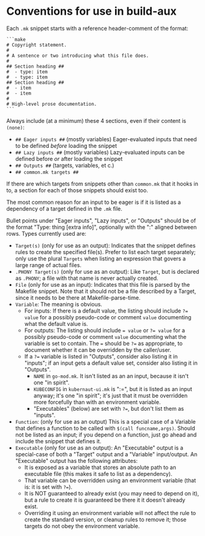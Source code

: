 # Conventions for use in build-aux

Each `.mk` snippet starts with a reference header-comment of the
format:

    ```make
    # Copyright statement.
    #
    # A sentence or two introducing what this file does.
    #
    ## Section heading ##
    #  - type: item
    #  - type: item
    ## Section heading ##
    #  - item
    #  - item
    #
    # High-level prose documentation.
    ```

Always include (at a minimum) these 4 sections, even if their content
is `(none)`:

 - `## Eager inputs ##` (mostly variables) Eager-evaluated inputs that
   need to be defined *before* loading the snippet
 - `## Lazy inputs ##` (mostly variables) Lazy-evaluated inputs can be
   defined before *or* after loading the snippet
 - `## Outputs ##` (targets, variables, et c.)
 - `## common.mk targets ##`

If there are which targets from snippets other than `common.mk` that
it hooks in to, a section for each of those snippets should exist too.

The most common reason for an input to be eager is if it is listed as
a dependency of a target defined in the `.mk` file.

Bullet points under "Eager inputs", "Lazy inputs", or "Outputs" should
be of the format "Type: thing [extra info]", optionally with the ":"
aligned between rows.  Types currently used are:

 - `Target(s)` (only for use as an output): Indicates that the snippet
   defines rules to create the specified file(s).  Prefer to list each
   target separately; only use the plural `Targets` when listing an
   expression that govers a large range of actual files.
 - `.PHONY Target(s)` (only for use as an output): Like `Target`, but
   is declared as `.PHONY`; a file with that name is never actually
   created.
 - `File` (only for use as an input): Indicates that this file is
   parsed by the Makefile snippet.  Note that it should not be a file
   described by a Target, since it needs to be there at
   Makefile-parse-time.
 - `Variable`: The meaning is obvious.
   * For inputs: If there is a default value, the listing should
     include `?= value` for a possibly pseudo-code or comment `value`
     documenting what the default value is.
   * For outputs: The listing should include `= value` or `?= value`
     for a possibly pseudo-code or comment `value` documenting what
     the variable is set to contain.  The `=` should be `?=` as
     appropriate, to document whether it can be overridden by the
     caller/user.
   * If a `?=` variable is listed in "Outputs", consider also listing
     it in "inputs"; if an input gets a default value set, consider
     also listing it in "Outputs".
     - `NAME` in `go-mod.mk`.  It isn't listed as an an input, because
       it isn't one "in spirit".
     - `KUBECONFIG` in `kubernaut-ui.mk` is ":=", but it is listed as
       an input anyway; it's one "in spirit"; it's just that it must
       be overridden more forcefully than with an environment
       variable.
     - "Executables" (below) are set with `?=`, but don't list them as
       "inputs".
 - `Function`: (only for use as an output) This is a special case of a
   Variable that defines a function to be called with `$(call
   funcname,args)`.  Should not be listed as an input; if you depend
   on a function, just go ahead and include the snippet that defines
   it.
 - `Executable` (only for use as an output): An "Executable" output is
   a special-case of both a "Target" output and a "Variable"
   input/output.  An "Executable" output has the following attributes:
   * It is exposed as a variable that stores an absolute path to an
     executable file (this makes it safe to list as a dependency).
   * That variable can be overridden using an environment variable
     (that is: it is set with `?=`).
   * It is NOT guaranteed to already exist (you may need to depend on
     it), but a rule to create it is guaranteed be there it it doesn't
     already exist.
   * Overriding it using an environment variable will not affect the
     rule to create the standard version, or cleanup rules to remove
     it; those targets do not obey the environment variable.
